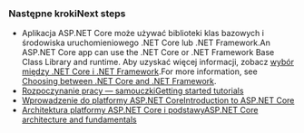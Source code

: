 ### <a name="next-steps"></a><span data-ttu-id="05a96-101">Następne kroki</span><span class="sxs-lookup"><span data-stu-id="05a96-101">Next steps</span></span>

* <span data-ttu-id="05a96-102">Aplikacja ASP.NET Core może używać biblioteki klas bazowych i środowiska uruchomieniowego .NET Core lub .NET Framework.</span><span class="sxs-lookup"><span data-stu-id="05a96-102">An ASP.NET Core app can use the .NET Core or .NET Framework Base Class Library and runtime.</span></span> <span data-ttu-id="05a96-103">Aby uzyskać więcej informacji, zobacz [wybór między .NET Core i .NET Framework](/dotnet/articles/standard/choosing-core-framework-server).</span><span class="sxs-lookup"><span data-stu-id="05a96-103">For more information, see [Choosing between .NET Core and .NET Framework](/dotnet/articles/standard/choosing-core-framework-server).</span></span>
* [<span data-ttu-id="05a96-104">Rozpoczynanie pracy — samouczki</span><span class="sxs-lookup"><span data-stu-id="05a96-104">Getting started tutorials</span></span>](xref:tutorials/index)
* [<span data-ttu-id="05a96-105">Wprowadzenie do platformy ASP.NET Core</span><span class="sxs-lookup"><span data-stu-id="05a96-105">Introduction to ASP.NET Core</span></span>](xref:index) 
* [<span data-ttu-id="05a96-106">Architektura platformy ASP.NET Core i podstawy</span><span class="sxs-lookup"><span data-stu-id="05a96-106">ASP.NET Core architecture and fundamentals</span></span>](xref:fundamentals/index)
